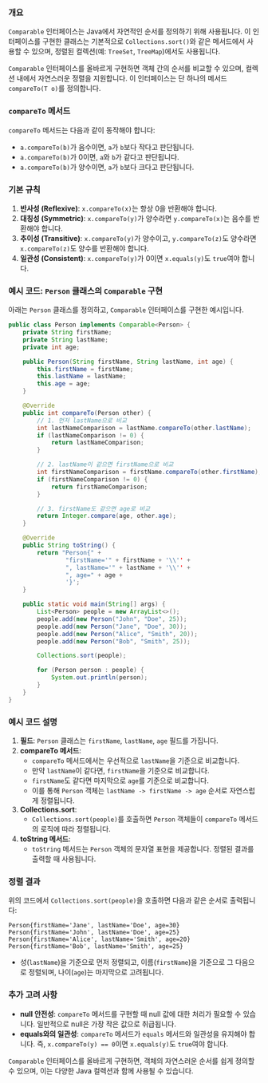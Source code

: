 ### 개요

`Comparable` 인터페이스는 Java에서 자연적인 순서를 정의하기 위해 사용됩니다. 이 인터페이스를 구현한 클래스는 기본적으로 `Collections.sort()`와 같은 메서드에서 사용할 수 있으며, 정렬된 컬렉션(예: `TreeSet`, `TreeMap`)에서도 사용됩니다.

`Comparable` 인터페이스를 올바르게 구현하면 객체 간의 순서를 비교할 수 있으며, 컬렉션 내에서 자연스러운 정렬을 지원합니다. 이 인터페이스는 단 하나의 메서드 `compareTo(T o)`를 정의합니다.

### `compareTo` 메서드

`compareTo` 메서드는 다음과 같이 동작해야 합니다:

- `a.compareTo(b)`가 음수이면, `a`가 `b`보다 작다고 판단됩니다.
- `a.compareTo(b)`가 0이면, `a`와 `b`가 같다고 판단됩니다.
- `a.compareTo(b)`가 양수이면, `a`가 `b`보다 크다고 판단됩니다.

### 기본 규칙

1. **반사성 (Reflexive)**: `x.compareTo(x)`는 항상 0을 반환해야 합니다.
2. **대칭성 (Symmetric)**: `x.compareTo(y)`가 양수라면 `y.compareTo(x)`는 음수를 반환해야 합니다.
3. **추이성 (Transitive)**: `x.compareTo(y)`가 양수이고, `y.compareTo(z)`도 양수라면 `x.compareTo(z)`도 양수를 반환해야 합니다.
4. **일관성 (Consistent)**: `x.compareTo(y)`가 0이면 `x.equals(y)`도 `true`여야 합니다.

### 예시 코드: `Person` 클래스의 `Comparable` 구현

아래는 `Person` 클래스를 정의하고, `Comparable` 인터페이스를 구현한 예시입니다.

```java
public class Person implements Comparable<Person> {
    private String firstName;
    private String lastName;
    private int age;

    public Person(String firstName, String lastName, int age) {
        this.firstName = firstName;
        this.lastName = lastName;
        this.age = age;
    }

    @Override
    public int compareTo(Person other) {
        // 1. 먼저 lastName으로 비교
        int lastNameComparison = lastName.compareTo(other.lastName);
        if (lastNameComparison != 0) {
            return lastNameComparison;
        }

        // 2. lastName이 같으면 firstName으로 비교
        int firstNameComparison = firstName.compareTo(other.firstName);
        if (firstNameComparison != 0) {
            return firstNameComparison;
        }

        // 3. firstName도 같으면 age로 비교
        return Integer.compare(age, other.age);
    }

    @Override
    public String toString() {
        return "Person{" +
                "firstName='" + firstName + '\\'' +
                ", lastName='" + lastName + '\\'' +
                ", age=" + age +
                '}';
    }

    public static void main(String[] args) {
        List<Person> people = new ArrayList<>();
        people.add(new Person("John", "Doe", 25));
        people.add(new Person("Jane", "Doe", 30));
        people.add(new Person("Alice", "Smith", 20));
        people.add(new Person("Bob", "Smith", 25));

        Collections.sort(people);

        for (Person person : people) {
            System.out.println(person);
        }
    }
}

```

### 예시 코드 설명

1. **필드**: `Person` 클래스는 `firstName`, `lastName`, `age` 필드를 가집니다.
2. **compareTo 메서드**:
    - `compareTo` 메서드에서는 우선적으로 `lastName`을 기준으로 비교합니다.
    - 만약 `lastName`이 같다면, `firstName`을 기준으로 비교합니다.
    - `firstName`도 같다면 마지막으로 `age`를 기준으로 비교합니다.
    - 이를 통해 `Person` 객체는 `lastName -> firstName -> age` 순서로 자연스럽게 정렬됩니다.
3. **Collections.sort**:
    - `Collections.sort(people)`를 호출하면 `Person` 객체들이 `compareTo` 메서드의 로직에 따라 정렬됩니다.
4. **toString 메서드**:
    - `toString` 메서드는 `Person` 객체의 문자열 표현을 제공합니다. 정렬된 결과를 출력할 때 사용됩니다.

### 정렬 결과

위의 코드에서 `Collections.sort(people)`을 호출하면 다음과 같은 순서로 출력됩니다:

```
Person{firstName='Jane', lastName='Doe', age=30}
Person{firstName='John', lastName='Doe', age=25}
Person{firstName='Alice', lastName='Smith', age=20}
Person{firstName='Bob', lastName='Smith', age=25}

```

- 성(`lastName`)을 기준으로 먼저 정렬되고, 이름(`firstName`)을 기준으로 그 다음으로 정렬되며, 나이(`age`)는 마지막으로 고려됩니다.

### 추가 고려 사항

- **null 안전성**: `compareTo` 메서드를 구현할 때 null 값에 대한 처리가 필요할 수 있습니다. 일반적으로 null은 가장 작은 값으로 취급됩니다.
- **equals와의 일관성**: `compareTo` 메서드가 `equals` 메서드와 일관성을 유지해야 합니다. 즉, `x.compareTo(y) == 0`이면 `x.equals(y)`도 `true`여야 합니다.

`Comparable` 인터페이스를 올바르게 구현하면, 객체의 자연스러운 순서를 쉽게 정의할 수 있으며, 이는 다양한 Java 컬렉션과 함께 사용될 수 있습니다.